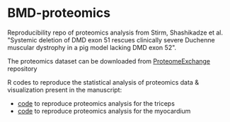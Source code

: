 # BMD-proteomics
Reproducibility repo of proteomics analysis from Stirm, Shashikadze et al. "Systemic deletion of DMD exon 51 rescues clinically severe Duchenne muscular dystrophy in a pig model lacking DMD exon 52".

The proteomics dataset can be downloaded from [ProteomeExchange](http://www.proteomexchange.org/) repository

R codes to reproduce the statistical analysis of proteomics data & visualization present in the manuscript:
* [code](https://github.com/bshashikadze/BMD-proteomics/blob/main/triceps/triceps.Rmd) to reproduce proteomics analysis for the triceps
* [code](https://github.com/bshashikadze/BMD-proteomics/blob/main/myocardium/myocardium.Rmd) to reproduce proteomics analysis for the myocardium

